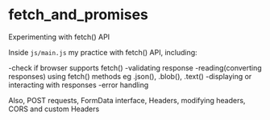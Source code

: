 # fetch_and_promises
Experimenting with fetch() API


Inside <code>js/main.js</code> my practice with fetch() API, including: 

-check if browser supports fetch()
-validating response
-reading(converting responses) using fetch() methods eg .json(), .blob(), .text()
-displaying or interacting with responses
-error handling

Also, POST requests, FormData interface, Headers, modifying headers, CORS and custom Headers

